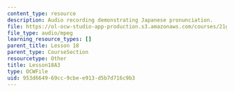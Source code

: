 ```yaml
---
content_type: resource
description: Audio recording demonstrating Japanese pronunciation.
file: https://ol-ocw-studio-app-production.s3.amazonaws.com/courses/21g-504-japanese-iv-spring-2009/953d664969cc9cbee913d5b7d716c9b3_Lesson18A3.mp3
file_type: audio/mpeg
learning_resource_types: []
parent_title: Lesson 18
parent_type: CourseSection
resourcetype: Other
title: Lesson18A3
type: OCWFile
uid: 953d6649-69cc-9cbe-e913-d5b7d716c9b3
---
```

